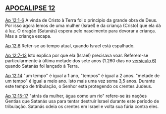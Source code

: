 ## [APOCALIPSE 12](http://bibliaonline.com.br/acf/ap/12) 

[Ap 12:1-6](http://bibliaonline.com.br/acf/ap/12/1-6) A vinda de Cristo à Terra foi o princípio da grande obra de Deus. Por isso agora lemos de uma mulher (Israel) e da criança (Cristo) que ela dá à luz. O dragão (Satanás) espera pelo nascimento para devorar a criança. Mas a criança escapa.

[Ap 12:6](http://bibliaonline.com.br/acf/ap/12/6) Refer-se ao tempo atual, quando Israel está espalhado.

[Ap 12:7-13](http://bibliaonline.com.br/acf/ap/12/7-13) Isto explica por que ela (Israel) precisava voar. Referem-se particularmente à última metade dos sete anos (1.260 dias no [versículo 6](http://bibliaonline.com.br/acf/ap/12/6)) quando Satanás foi lançado à Terra.

[Ap 12:14](http://bibliaonline.com.br/acf/ap/12/14) &quot;um tempo&quot; é igual a 1 ano, &quot;tempos&quot; é igual a 2 anos. &quot;metade de um tempo&quot; é igual a meio ano. Isto mais uma vez soma 3,5 anos. Durante este tempo de tribulação, o Senhor está protegendo os crentes Judeus.

[Ap 12:15-17](http://bibliaonline.com.br/acf/ap/12/15-17) &quot;atrás da mulher, água como um rio&quot; refere-se às nações Gentias que Satanás usa para tentar destruir Israel durante este período de tribulação. Satanás odeia os crentes em Israel e volta sua fúria contra eles.